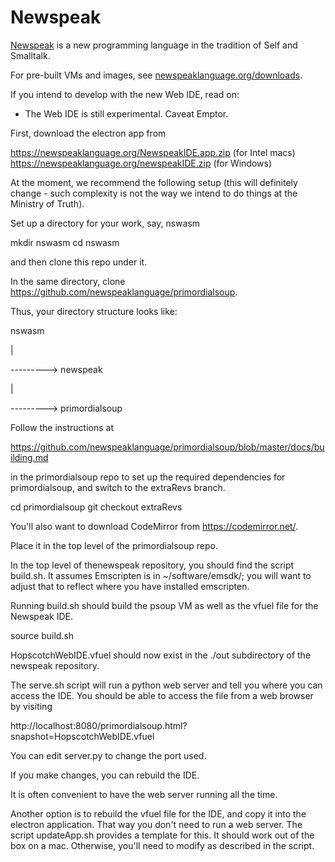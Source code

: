 # Newspeak

[Newspeak](http://www.newspeaklanguage.org/) is a new programming language in the tradition of Self and Smalltalk.

For pre-built VMs and images, see
[newspeaklanguage.org/downloads](http://www.newspeaklanguage.org/downloads).

If you intend to develop with the new Web IDE, read on:

* The Web IDE is still experimental. Caveat Emptor.

First, download the electron app from

https://newspeaklanguage.org/NewspeakIDE.app.zip (for Intel macs)
https://newspeaklanguage.org/newspeakIDE.zip (for Windows)


At the moment, we recommend the following setup (this will
definitely change - such complexity is not the way we intend to do things at the
Ministry of Truth).

Set up a directory for your work, say, nswasm

mkdir nswasm
cd nswasm


and then clone this repo under it.

In the same directory, clone
https://github.com/newspeaklanguage/primordialsoup.

Thus, your directory structure looks like:

nswasm

|

---------> newspeak

|

 ---------> primordialsoup



Follow the instructions at

https://github.com/newspeaklanguage/primordialsoup/blob/master/docs/building.md

in the primordialsoup repo to set up the required dependencies for
primordialsoup, and switch to the extraRevs branch.

cd primordialsoup
git checkout extraRevs

You'll also want to download CodeMirror from https://codemirror.net/.

Place it in the top level of the primordialsoup repo.

In the top level of thenewspeak repository, you should find the script
build.sh. It assumes Emscripten is in ~/software/emsdk/; you will
want to adjust that to reflect where you have installed emscripten.

Running build.sh should build the psoup VM as well as  the vfuel file for
the Newspeak IDE. 

source build.sh

HopscotchWebIDE.vfuel should now exist in the ./out subdirectory of the
newspeak repository.

The serve.sh script will run a python web server and tell you where you
can access the IDE. You should be able to
access the file from a web browser by visiting

http://localhost:8080/primordialsoup.html?snapshot=HopscotchWebIDE.vfuel

You can edit server.py to change the port used.

If you make changes, you can rebuild the IDE.

It is often convenient to have the web server running all the time.

Another option is to rebuild the vfuel file for the IDE, and copy it into
the electron application. That way you don't need to run a web server.
The script updateApp.sh provides a template for this. It should work
out of the box on a mac. Otherwise, you'll need to modify as described
in the script. 



